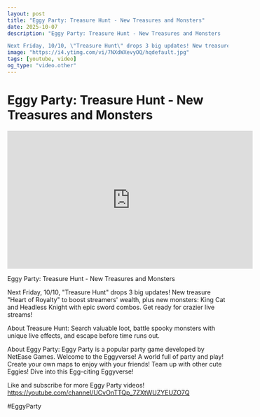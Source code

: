 ```yaml
---
layout: post
title: "Eggy Party: Treasure Hunt - New Treasures and Monsters"
date: 2025-10-07
description: "Eggy Party: Treasure Hunt - New Treasures and Monsters

Next Friday, 10/10, \"Treasure Hunt\" drops 3 big updates! New treasure \"Heart of Royalty\" to ..."
image: "https://i4.ytimg.com/vi/7NXdWXevyOQ/hqdefault.jpg"
tags: [youtube, video]
og_type: "video.other"
---
```


<script type="application/ld+json">
{
  "@context": "http://schema.org",
  "@type": "VideoObject",
  "name": "Eggy Party: Treasure Hunt - New Treasures and Monsters",
  "description": "Eggy Party: Treasure Hunt - New Treasures and Monsters\n\nNext Friday, 10/10, \\\"Treasure Hunt\\\" drops 3 big updates! New treasure \\\"Heart of Royalty\\\" to boost streamers' wealth, plus new monsters: King Cat and Headless Knight with epic sword combos. Get ready for crazier live streams! \n\nAbout Treasure Hunt: Search valuable loot, battle spooky monsters with unique live effects, and escape before time runs out. \n\nAbout Eggy Party: Eggy Party is a popular party game developed by NetEase Games. Welcome to the Eggyverse! A world full of party and play! Create your own maps to enjoy with your friends! Team up with other cute Eggies! Dive into this Egg-citing Eggyverse!\n\nLike and subscribe for more Eggy Party videos! https://youtube.com/channel/UCvOnTTQp_7ZXtWUZYEUZO7Q \n\n#EggyParty",
  "thumbnailUrl": "https://i4.ytimg.com/vi/7NXdWXevyOQ/hqdefault.jpg",
  "uploadDate": "2025-10-07T06:26:08",
  "embedUrl": "https://www.youtube.com/embed/7NXdWXevyOQ",
  "publisher": {
    "@type": "Person",
    "name": "Celo Zaga"
  },
  "mainEntityOfPage": {
    "@type": "WebPage",
    "@id": "https://celozaga.github.io/2025/10/07/eggy-party:-treasure-hunt---new-treasures-and-monsters-7NXdWXevyOQ.html"
  },
  "duration": "PT0M0S"
}
</script>

<script type="application/ld+json">
{
  "@context": "http://schema.org",
  "@type": "BlogPosting",
  "headline": "Eggy Party: Treasure Hunt - New Treasures and Monsters",
  "image": "https://i4.ytimg.com/vi/7NXdWXevyOQ/hqdefault.jpg",
  "publisher": {
    "@type": "Person",
    "name": "Celo Zaga"
  },
  "url": "https://celozaga.github.io/2025/10/07/eggy-party:-treasure-hunt---new-treasures-and-monsters-7NXdWXevyOQ.html",
  "datePublished": "2025-10-07T06:26:08",
  "dateCreated": "2025-10-07T06:26:08",
  "dateModified": "2025-10-07T06:26:08",
  "description": "Eggy Party: Treasure Hunt - New Treasures and Monsters\n\nNext Friday, 10/10, \\\"Treasure Hunt\\\" drops 3 big updates! New treasure \\\"Heart of Royalty\\\" to ...",
  "author": {
    "@type": "Person",
    "name": "Celo Zaga"
  },
  "mainEntityOfPage": {
    "@type": "WebPage",
    "@id": "https://celozaga.github.io/2025/10/07/eggy-party:-treasure-hunt---new-treasures-and-monsters-7NXdWXevyOQ.html"
  }
}
</script>

<h1 class="youtube-post-title">Eggy Party: Treasure Hunt - New Treasures and Monsters</h1>

<iframe width="560" height="315" src="https://www.youtube.com/embed/7NXdWXevyOQ" class="youtube-post-embed" frameborder="0" allowfullscreen></iframe>

<p class="youtube-post-description">Eggy Party: Treasure Hunt - New Treasures and Monsters

Next Friday, 10/10, "Treasure Hunt" drops 3 big updates! New treasure "Heart of Royalty" to boost streamers' wealth, plus new monsters: King Cat and Headless Knight with epic sword combos. Get ready for crazier live streams! 

About Treasure Hunt: Search valuable loot, battle spooky monsters with unique live effects, and escape before time runs out. 

About Eggy Party: Eggy Party is a popular party game developed by NetEase Games. Welcome to the Eggyverse! A world full of party and play! Create your own maps to enjoy with your friends! Team up with other cute Eggies! Dive into this Egg-citing Eggyverse!

Like and subscribe for more Eggy Party videos! https://youtube.com/channel/UCvOnTTQp_7ZXtWUZYEUZO7Q 

#EggyParty</p>
